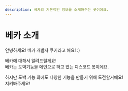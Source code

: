 ```yaml
---
description: 베카의 기본적인 정보를 소개해주는 곳이에요.
---
```


# 베카 소개

안녕하세요! 베카 개발자 쿠키라고 해요! :\)

베카에 대해서 알려드릴게요!  
베카는 도박기능을 메인으로 하고 있는 디스코드 봇이에요.  
  
하지만 도박 기능 외에도 다양한 기능을 만들기 위해 도전할거에요!  
지켜봐주세요!


